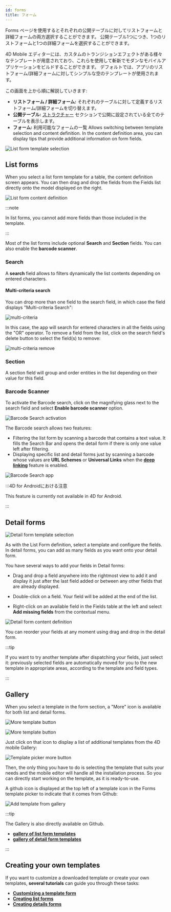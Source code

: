 ```yaml
---
id: forms
title: フォーム
---
```


Forms ページを使用するとそれぞれの公開テーブルに対してリストフォームと詳細フォームの両方選択することができます。 公開テーブル1つにつき、1つのリストフォームと1つの詳細フォームを選択することができます。

4D Mobile エディターには、カスタムのトランジションエフェクトがある様々なテンプレートが用意されており、これらを使用して斬新でモダンなモバイルアプリケーションをビルドすることができます。 デフォルトでは、アプリのリストフォーム/詳細フォームに対してシンプルな空のテンプレートが使用されます。

この画面を上から順に解説していきます:

* **リストフォーム / 詳細フォーム:** それぞれのテーブルに対して定義するリストフォーム/詳細フォームを切り替えます。
* **公開テーブル:** [ストラクチャー](structure.md) セクションで公開に設定されている全てのテーブルを表示します。
* **フォーム:** 利用可能なフォームの一覧 Allows switching between template selection and content definition. In the content definition area, you can display tips that provide additional information on form fields.


![List form template selection](img/Forms-section-templates-selection-4D-for-iOS.png)



## List forms

When you select a list form template for a table, the content definition screen appears. You can then drag and drop the fields from the Fields list directly onto the model displayed on the right.

![List form content definition](img/Forms-section-content-definition-4D-for-iOS.png)

:::note

In list forms, you cannot add more fields than those included in the template.

:::

Most of the list forms include optional **Search** and **Section** fields. You can also enable the **barcode scanner**.


### Search

A **search** field allows to filters dynamically the list contents depending on entered characters.

#### Multi-criteria search

You can drop more than one field to the search field, in which case the field displays "Multi-criteria Search":

![multi-criteria](img/multi-criteria.png)

In this case, the app will search for entered characters in all the fields using the "OR" operator. To remove a field from the list, click on the search field's delete button to select the field(s) to remove:

![multi-criteria remove](img/multi-criteria-search-forms-section-remove-fields.png)


### Section

A section field will group and order entities in the list depending on their value for this field.



### Barcode Scanner

To activate the Barcode search, click on the magnifying glass next to the search field and select **Enable barcode scanner** option.

![Barcode Search activation](img/project-editor-Qrcode-barcode-search-4D-for-iOS.gif)

The Barcode search allows two features:

* Filtering the list form by scanning a barcode that contains a text value. It fills the Search Bar and opens the detail form if there is only one value left after filtering.
* Displaying specific list and detail forms just by scanning a barcode whose values are **URL Schemes** or **Universal Links** when the [**deep linking**](../special-features/deep-linking.md) feature is enabled.

![Barcode Search app](img/text-Qrcode-barcode-search-4D-for-iOS.gif)

:::4D for Androidにおける注意

This feature is currently not available in 4D for Android.

:::

## Detail forms

![Detail form template selection](img/Forms-section-detail-form-templates-selection-4D-for-iOS.png)

As with the List Form definition, select a template and configure the fields. In detail forms, you can add as many fields as you want onto your detail form.

You have several ways to add your fields in Detail forms:

* Drag and drop a field anywhere into the rightmost view to add it and display it just after the last field added or between any other fields that are already displayed.

* Double-click on a field. Your field will be added at the end of the list.

* Right-click on an available field in the Fields table at the left and select **Add missing fields** from the contextual menu.

![Detail form content definition](img/Forms-section-detail-form-content-definition-4D-for-iOS.png)


You can reorder your fields at any moment using drag and drop in the detail form.

:::tip

If you want to try another template after dispatching your fields, just select it: previously selected fields are automatically moved for you to the new template in appropriate areas, according to the template and field types.

:::


## Gallery

When you select a template in the form section, a "More" icon is available for both list and detail forms.

![More template button](img/more.png)

![More template button](img/Forms-more-button.png)

Just click on that icon to display a list of additional templates from the 4D mobile Gallery:

![Template picker more button](img/Forms-template-gallery.png)

Then, the only thing you have to do is selecting the template that suits your needs and the mobile editor will handle all the installation process. So you can directly start working on the template, as it is ready-to-use.

A github icon is displayed at the top left of a template icon in the Forms template picker to indicate that it comes from Github:

![Add template from gallery](img/indicator-template-github.png)


:::tip

The Gallery is also directly available on Github.
- [**gallery of list form templates**](https://4d-for-ios.github.io/gallery/#/type/list-detail/picker/0)
- [**gallery of detail form templates**](https://4d-for-ios.github.io/gallery/#/type/form-detail/picker/0)

:::

## Creating your own templates

If you want to customize a downloaded template or create your own templates, **several tutorials** can guide you through these tasks:

- [**Customizing a template form**](../tutorials/gallery/update-gallery-template.md)
- [**Creating list forms**](../tutorials/creating-list-forms/list-form-template.md)
- [**Creating details forms**](../tutorials/creating-detail-forms/detail-form-template.md)